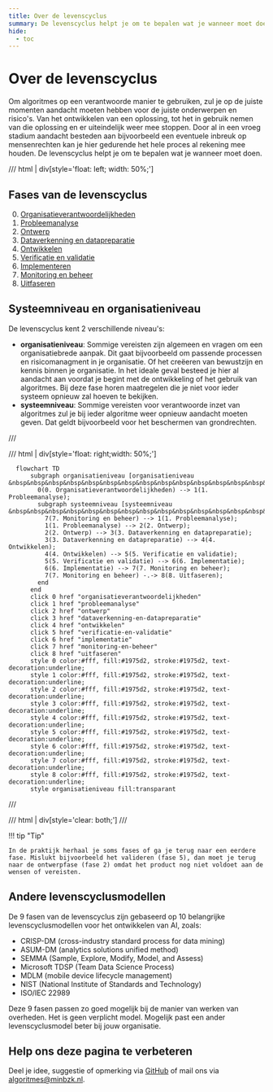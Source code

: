 ```yaml
---
title: Over de levenscyclus
summary: De levenscyclus helpt je om te bepalen wat je wanneer moet doen. Hoe zit dit eruit in een plaatje? En waarom 8 fasen?
hide:
  - toc
---
```


# Over de levenscyclus
Om algoritmes op een verantwoorde manier te gebruiken, zul je op de juiste momenten aandacht moeten hebben voor de juiste onderwerpen en risico's. Van het ontwikkelen van een oplossing, tot het in gebruik nemen van die oplossing en er uiteindelijk weer mee stoppen. Door al in een vroeg stadium aandacht besteden aan bijvoorbeeld een eventuele inbreuk op mensenrechten kan je hier gedurende het hele proces al rekening mee houden. De levenscyclus helpt je om te bepalen wat je wanneer moet doen.


/// html | div[style='float: left; width: 50%;']

## Fases van de levenscyclus

<ol start="0">
  <li> <a href="organisatieverantwoordelijkheden/">Organisatieverantwoordelijkheden</a></li>
  <li> <a href="probleemanalyse/">Probleemanalyse</a></li>
  <li> <a href="ontwerp/">Ontwerp</a></li>
  <li> <a href="dataverkenning-en-datapreparatie/">Dataverkenning en datapreparatie</a></li>
  <li> <a href="ontwikkelen/">Ontwikkelen</a></li>
  <li> <a href="verificatie-en-validatie/">Verificatie en validatie</a></li>
  <li> <a href="implementatie/">Implementeren</a></li>
  <li> <a href="monitoring-en-beheer/">Monitoring en beheer</a></li>
  <li> <a href="uitfaseren/">Uitfaseren</a></li>
</ol>

## Systeemniveau en organisatieniveau
De levenscyclus kent 2 verschillende niveau's: 

- **organisatieniveau**: Sommige vereisten zijn algemeen en vragen om een organisatiebrede aanpak. Dit gaat bijvoorbeeld om passende processen en risicomanagment in je organisatie. Of het creëeren van bewustzijn en kennis binnen je organisatie. In het ideale geval besteed je hier al aandacht aan voordat je begint met de ontwikkeling of het gebruik van algoritmes. Bij deze fase horen maatregelen die je niet voor ieder systeem opnieuw zal hoeven te bekijken.
- **systeemniveau**: Sommige vereisten voor verantwoorde inzet van algoritmes zul je bij ieder algoritme weer opnieuw aandacht moeten geven. Dat geldt bijvoorbeeld voor het beschermen van grondrechten. 

///

/// html | div[style='float: right;width: 50%;']

```mermaid
  flowchart TD
      subgraph organisatieniveau [organisatieniveau &nbsp&nbsp&nbsp&nbsp&nbsp&nbsp&nbsp&nbsp&nbsp&nbsp&nbsp&nbsp&nbsp&nbsp&nbsp&nbsp&nbsp&nbsp&nbsp&nbsp&nbsp&nbsp&nbsp&nbsp&nbsp&nbsp&nbsp&nbsp&nbsp&nbsp&nbsp&nbsp&nbsp&nbsp&nbsp&nbsp&nbsp&nbsp&nbsp&nbsp&nbsp&nbsp&nbsp&nbsp&nbsp&nbsp&nbsp&nbsp&nbsp&nbsp&nbsp&nbsp&nbsp&nbsp&nbsp&nbsp&nbsp&nbsp&nbsp&nbsp&nbsp&nbsp&nbsp&nbsp&nbsp&nbsp&nbsp&nbsp&nbsp&nbsp&nbsp&nbsp&nbsp&nbsp]
        0(0. Organisatieverantwoordelijkheden) --> 1(1. Probleemanalyse);
        subgraph systeemniveau [systeemniveau &nbsp&nbsp&nbsp&nbsp&nbsp&nbsp&nbsp&nbsp&nbsp&nbsp&nbsp&nbsp&nbsp&nbsp&nbsp&nbsp&nbsp&nbsp&nbsp&nbsp&nbsp&nbsp&nbsp&nbsp&nbsp&nbsp&nbsp&nbsp&nbsp&nbsp&nbsp&nbsp&nbsp&nbsp&nbsp&nbsp&nbsp&nbsp&nbsp&nbsp&nbsp&nbsp&nbsp&nbsp&nbsp&nbsp&nbsp&nbsp&nbsp&nbsp&nbsp&nbsp&nbsp&nbsp&nbsp&nbsp&nbsp&nbsp&nbsp&nbsp&nbsp&nbsp&nbsp&nbsp&nbsp&nbsp&nbsp&nbsp]
          7(7. Monitoring en beheer) --> 1(1. Probleemanalyse);
          1(1. Probleemanalyse) --> 2(2. Ontwerp);
          2(2. Ontwerp) --> 3(3. Dataverkenning en datapreparatie);
          3(3. Dataverkenning en datapreparatie) --> 4(4. Ontwikkelen);
          4(4. Ontwikkelen) --> 5(5. Verificatie en validatie);
          5(5. Verificatie en validatie) --> 6(6. Implementatie);
          6(6. Implementatie) --> 7(7. Monitoring en beheer);
          7(7. Monitoring en beheer) -.-> 8(8. Uitfaseren);
        end
      end
      click 0 href "organisatieverantwoordelijkheden"
      click 1 href "probleemanalyse"
      click 2 href "ontwerp"
      click 3 href "dataverkenning-en-datapreparatie"
      click 4 href "ontwikkelen"
      click 5 href "verificatie-en-validatie"
      click 6 href "implementatie"
      click 7 href "monitoring-en-beheer"
      click 8 href "uitfaseren"
      style 0 color:#fff, fill:#1975d2, stroke:#1975d2, text-decoration:underline;
      style 1 color:#fff, fill:#1975d2, stroke:#1975d2, text-decoration:underline;
      style 2 color:#fff, fill:#1975d2, stroke:#1975d2, text-decoration:underline;
      style 3 color:#fff, fill:#1975d2, stroke:#1975d2, text-decoration:underline;
      style 4 color:#fff, fill:#1975d2, stroke:#1975d2, text-decoration:underline;
      style 5 color:#fff, fill:#1975d2, stroke:#1975d2, text-decoration:underline;
      style 6 color:#fff, fill:#1975d2, stroke:#1975d2, text-decoration:underline;
      style 7 color:#fff, fill:#1975d2, stroke:#1975d2, text-decoration:underline;
      style 8 color:#fff, fill:#1975d2, stroke:#1975d2, text-decoration:underline;
      style organisatieniveau fill:transparant
```
///

/// html | div[style='clear: both;']
///

!!! tip "Tip"

    In de praktijk herhaal je soms fases of ga je terug naar een eerdere fase. Mislukt bijvoorbeeld het valideren (fase 5), dan moet je terug naar de ontwerpfase (fase 2) omdat het product nog niet voldoet aan de wensen of vereisten.

## Andere levenscyclusmodellen

De 9 fasen van de levenscyclus zijn gebaseerd op 10 belangrijke levenscyclusmodellen voor het ontwikkelen van AI, zoals:

- CRISP-DM (cross-industry standard process for data mining)
- ASUM-DM (analytics solutions unified method)
- SEMMA (Sample, Explore, Modify, Model, and Assess)
- Microsoft TDSP (Team Data Science Process)
- MDLM (mobile device lifecycle management)
- NIST (National Institute of Standards and Technology)
- ISO/IEC 22989

Deze 9 fasen passen zo goed mogelijk bij de manier van werken van overheden.
Het is geen verplicht model. Mogelijk past een ander levenscyclusmodel beter bij jouw organisatie.

## Help ons deze pagina te verbeteren
Deel je idee, suggestie of opmerking via [GitHub](https://github.com/MinBZK/Algoritmekader/issues/new/choose) of mail ons via [algoritmes@minbzk.nl](mailto:algoritmes@minbzk.nl).
